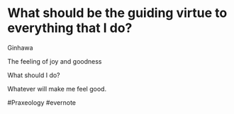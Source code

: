 # What should be the guiding virtue to everything that I do?

Ginhawa

The feeling of joy and goodness

What should I do?

Whatever will make me feel good.

\#Praxeology #evernote

